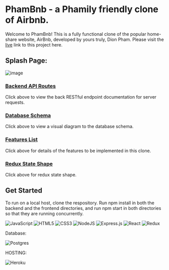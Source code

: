 # PhamBnb - a Phamily friendly clone of Airbnb.

Welcome to PhamBnb! This is a fully functional clone of the popular home-share website, AirBnb, developed by yours truly, Dion Pham. Please visit the [live](https://airbnb-project310.herokuapp.com/) link to this project here.

## Splash Page:
![image](https://user-images.githubusercontent.com/68131808/197274775-2e085b18-44da-456f-bf2b-7e69e464742c.png)

### [Backend API Routes ](https://github.com/dion-pham/airbnb-project/wiki/Backend-API-Routes---Database-Schema)
Click above to view the back RESTful endpoint documentation for server requests.

### [Database Schema](https://github.com/dion-pham/airbnb-project/wiki/Database-Schema)
Click above to view a visual diagram to the database schema.

### [Features List](https://github.com/dion-pham/airbnb-project/wiki/Features-List)
Click above for details of the features to be implemented in this clone.

### [Redux State Shape](https://github.com/dion-pham/airbnb-project/wiki/Redux-State-Shape)
Click above for redux state shape.

## Get Started
To run on a local host, clone the respository. Run npm install in both the backend and the frontend directories, and run npm start in both directories so that they are running concurrently. 

![JavaScript](https://img.shields.io/badge/javascript-%23323330.svg?style=for-the-badge&logo=javascript&logoColor=%23F7DF1E)
![HTML5](https://img.shields.io/badge/html5-%23E34F26.svg?style=for-the-badge&logo=html5&logoColor=white)
![CSS3](https://img.shields.io/badge/css3-%231572B6.svg?style=for-the-badge&logo=css3&logoColor=white)
![NodeJS](https://img.shields.io/badge/node.js-6DA55F?style=for-the-badge&logo=node.js&logoColor=white)
![Express.js](https://img.shields.io/badge/express.js-%23404d59.svg?style=for-the-badge&logo=express&logoColor=%2361DAFB)
![React](https://img.shields.io/badge/react-%2320232a.svg?style=for-the-badge&logo=react&logoColor=%2361DAFB)
![Redux](https://img.shields.io/badge/redux-%23593d88.svg?style=for-the-badge&logo=redux&logoColor=white)

Database:

![Postgres](https://img.shields.io/badge/postgres-%23316192.svg?style=for-the-badge&logo=postgresql&logoColor=white)

HOSTING:

![Heroku](https://img.shields.io/badge/heroku-%23430098.svg?style=for-the-badge&logo=heroku&logoColor=white)
